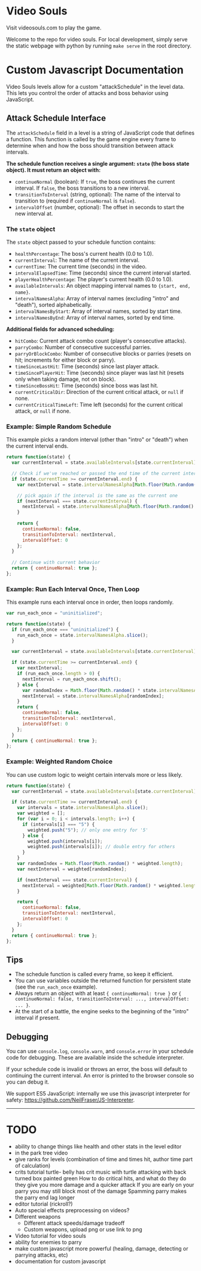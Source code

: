 # Video Souls

Visit videosouls.com to play the game.

Welcome to the repo for video souls. For local development, simply serve the static webpage with python by running `make serve` in the root directory.

# Custom Javascript Documentation

Video Souls levels allow for a custom "attackSchedule" in the level data. This lets you control the order of attacks and boss behavior using JavaScript.

## Attack Schedule Interface

The `attackSchedule` field in a level is a string of JavaScript code that defines a function. This function is called by the game engine every frame to determine when and how the boss should transition between attack intervals.

**The schedule function receives a single argument: `state` (the boss state object). It must return an object with:**

- `continueNormal` (boolean): If `true`, the boss continues the current interval. If `false`, the boss transitions to a new interval.
- `transitionToInterval` (string, optional): The name of the interval to transition to (required if `continueNormal` is `false`).
- `intervalOffset` (number, optional): The offset in seconds to start the new interval at.

### The `state` object

The `state` object passed to your schedule function contains:

- `healthPercentage`: The boss's current health (0.0 to 1.0).
- `currentInterval`: The name of the current interval.
- `currentTime`: The current time (seconds) in the video.
- `intervalElapsedTime`: Time (seconds) since the current interval started.
- `playerHealthPercentage`: The player's current health (0.0 to 1.0).
- `availableIntervals`: An object mapping interval names to `{start, end, name}`.
- `intervalNamesAlpha`: Array of interval names (excluding "intro" and "death"), sorted alphabetically.
- `intervalNamesByStart`: Array of interval names, sorted by start time.
- `intervalNamesByEnd`: Array of interval names, sorted by end time.

**Additional fields for advanced scheduling:**

- `hitCombo`: Current attack combo count (player's consecutive attacks).
- `parryCombo`: Number of consecutive successful parries.
- `parryOrBlockCombo`: Number of consecutive blocks or parries (resets on hit; increments for either block or parry).
- `timeSinceLastHit`: Time (seconds) since last player attack.
- `timeSincePlayerHit`: Time (seconds) since player was last hit (resets only when taking damage, not on block).
- `timeSinceBossHit`: Time (seconds) since boss was last hit.
- `currentCriticalDir`: Direction of the current critical attack, or `null` if none.
- `currentCriticalTimeLeft`: Time left (seconds) for the current critical attack, or `null` if none.

### Example: Simple Random Schedule

This example picks a random interval (other than "intro" or "death") when the current interval ends.

```js
return function(state) {
  var currentInterval = state.availableIntervals[state.currentInterval];

  // Check if we've reached or passed the end time of the current interval
  if (state.currentTime >= currentInterval.end) {
    var nextInterval = state.intervalNamesAlpha[Math.floor(Math.random() * state.intervalNamesAlpha.length)];

    // pick again if the interval is the same as the current one
    if (nextInterval === state.currentInterval) {
      nextInterval = state.intervalNamesAlpha[Math.floor(Math.random() * state.intervalNamesAlpha.length)];
    }
    
    return {
      continueNormal: false,
      transitionToInterval: nextInterval,
      intervalOffset: 0
    };
  }
  
  // Continue with current behavior
  return { continueNormal: true };
};
```

### Example: Run Each Interval Once, Then Loop

This example runs each interval once in order, then loops randomly.

```js
var run_each_once = "uninitialized";

return function(state) {
  if (run_each_once === "uninitialized") {
    run_each_once = state.intervalNamesAlpha.slice();
  }

  var currentInterval = state.availableIntervals[state.currentInterval];

  if (state.currentTime >= currentInterval.end) {
    var nextInterval;
    if (run_each_once.length > 0) {
      nextInterval = run_each_once.shift();
    } else {
      var randomIndex = Math.floor(Math.random() * state.intervalNamesAlpha.length);
      nextInterval = state.intervalNamesAlpha[randomIndex];
    }
    return {
      continueNormal: false,
      transitionToInterval: nextInterval,
      intervalOffset: 0
    };
  }
  return { continueNormal: true };
};
```

### Example: Weighted Random Choice

You can use custom logic to weight certain intervals more or less likely.

```js
return function(state) {
  var currentInterval = state.availableIntervals[state.currentInterval];

  if (state.currentTime >= currentInterval.end) {
    var intervals = state.intervalNamesAlpha.slice();
    var weighted = [];
    for (var i = 0; i < intervals.length; i++) {
      if (intervals[i] === "5") {
        weighted.push("5"); // only one entry for '5'
      } else {
        weighted.push(intervals[i]);
        weighted.push(intervals[i]); // double entry for others
      }
    }
    var randomIndex = Math.floor(Math.random() * weighted.length);
    var nextInterval = weighted[randomIndex];

    if (nextInterval === state.currentInterval) {
      nextInterval = weighted[Math.floor(Math.random() * weighted.length)];
    }

    return {
      continueNormal: false,
      transitionToInterval: nextInterval,
      intervalOffset: 0
    };
  }
  return { continueNormal: true };
};
```

## Tips

- The schedule function is called every frame, so keep it efficient.
- You can use variables outside the returned function for persistent state (see the `run_each_once` example).
- Always return an object with at least `{ continueNormal: true }` or `{ continueNormal: false, transitionToInterval: ..., intervalOffset: ... }`.
- At the start of a battle, the engine seeks to the beginning of the "intro" interval if present.

## Debugging

You can use `console.log`, `console.warn`, and `console.error` in your schedule code for debugging. These are available inside the schedule interpreter.

If your schedule code is invalid or throws an error, the boss will default to continuing the current interval. An error is printed to the browser console so you can debug it.

We support ES5 JavaScript: internally we use this javascript interpreter for safety: https://github.com/NeilFraser/JS-Interpreter.

---

# TODO

- ability to change things like health and other stats in the level editor
- in the park tree video
- give ranks for levels (combination of time and times hit, author time part of calculation)
- crits tutorial
  turtle- belly has crit
  music with turtle
  attacking with back turned 
  box painted green
  How to do critical hits, and what do they do
    they give you more damage and a quicker attack
  If you are early on your parry you may still block most of the damage
  Spamming parry makes the parry end lag longer
- editor tutorial (rickroll?)
- Auto special effects preprocessing on videos?
- Different weapons
  - Different attack speeds/damage tradeoff
  - Custom weapons, upload png or use link to png
- Video tutorial for video souls
- ability for enemies to parry
- make custom javascript more powerful (healing, damage, detecting or parrying attacks, etc)
- documentation for custom javascript